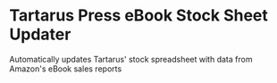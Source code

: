 # Tartarus Press eBook Stock Sheet Updater

Automatically updates Tartarus' stock spreadsheet with data from Amazon's eBook sales reports 